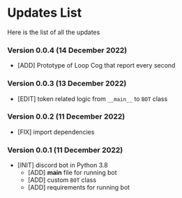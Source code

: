
# Updates List

Here is the list of all the updates

### Version 0.0.4 (14 December 2022)

* [ADD] Prototype of Loop Cog that report every second

### Version 0.0.3 (13 December 2022)

* [EDIT] token related logic from `__main__` to `BOT` class

### Version 0.0.2 (11 December 2022)

* [FIX] import dependencies

### Version 0.0.1 (11 December 2022)

* [INIT] discord bot in Python 3.8
  * [ADD] __main__ file for running bot
  * [ADD] custom `BOT` class
  * [ADD] requirements for running bot

<!-- https://github.com/kkrypt0nn/Python-Discord-Bot-Template/blob/main/UPDATES.md -->
